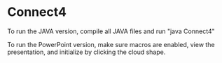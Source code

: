 # Connect4

To run the JAVA version, compile all JAVA files and run "java Connect4"

To run the PowerPoint version, make sure macros are enabled, view the presentation, and initialize by clicking the cloud shape.
